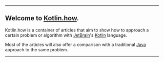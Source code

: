 ﻿

----------

## Welcome to [**Kotlin.how**](https://kotlin.how).

Kotlin.how is a container of articles that aim to show how to approach a certain problem or algorithm with [JetBrain](https://www.jetbrains.com/)'s [Kotlin](https://kotlinlang.org/) language.

Most of the articles will also offer a comparison with a traditional [Java](https://java.com/en/download/) approach to the same problem.


----------
